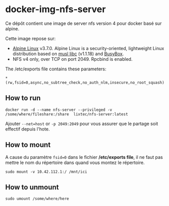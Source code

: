 # docker-img-nfs-server

Ce dépôt contient une image de server nfs version 4 pour docker basé sur alpine.

Cette image repose sur:
- [Alpine Linux](http://www.alpinelinux.org/) v3.7.0. Alpine Linux is a security-oriented, lightweight Linux distribution based on [musl libc](https://www.musl-libc.org/) (v1.1.18) and [BusyBox](https://www.busybox.net/).
- NFS v4 only, over TCP on port 2049. Rpcbind is enabled.

The /etc/exports file contains these parameters:

`*(rw,fsid=0,async,no_subtree_check,no_auth_nlm,insecure,no_root_squash)`


## How to run
`docker run -d --name nfs-server --privileged -v /some/where/fileshare:/share  lixtec/nfs-server:latest`

Ajouter `--net=host` or `-p 2049:2049` pour vous assurer que le partage soit effectif depuis l'hote. 

## How to mount
A cause du paramètre `fsid=0` dans le fichier **/etc/exports file**, il ne faut pas mettre le nom du répertoire dans quand vous montez le répertoire.

`sudo mount -v 10.42.112.1:/ /mnt/ici`

## How to unmount

`sudo umount /some/where/here`
